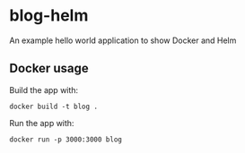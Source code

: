 # blog-helm
An example hello world application to show Docker and Helm

## Docker usage

Build the app with:

```
docker build -t blog .
```

Run the app with:

```
docker run -p 3000:3000 blog
```
